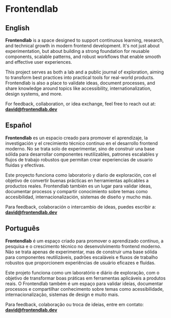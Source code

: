 # Frontendlab


## English

**Frontendlab** is a space designed to support continuous learning, research, and technical growth in modern frontend development. It's not just about experimentation, but about building a strong foundation for reusable components, scalable patterns, and robust workflows that enable smooth and effective user experiences.

This project serves as both a lab and a public journal of exploration, aiming to transform best practices into practical tools for real-world products. Frontendlab is also a place to validate ideas, document processes, and share knowledge around topics like accessibility, internationalization, design systems, and more.

For feedback, collaboration, or idea exchange, feel free to reach out at: **david@frontendlab.dev**



## Español

**Frontendlab** es un espacio creado para promover el aprendizaje, la investigación y el crecimiento técnico continuo en el desarrollo frontend moderno. No se trata solo de experimentar, sino de construir una base sólida para desarrollar componentes reutilizables, patrones escalables y flujos de trabajo robustos que permitan crear experiencias de usuario fluidas y efectivas.

Este proyecto funciona como laboratorio y diario de exploración, con el objetivo de convertir buenas prácticas en herramientas aplicables a productos reales. Frontendlab también es un lugar para validar ideas, documentar procesos y compartir conocimiento sobre temas como accesibilidad, internacionalización, sistemas de diseño y mucho más.

Para feedback, colaboración o intercambio de ideas, puedes escribir a: **david@frontendlab.dev**




## Português

**Frontendlab** é um espaço criado para promover o aprendizado contínuo, a pesquisa e o crescimento técnico no desenvolvimento frontend moderno. Não se trata apenas de experimentar, mas de construir uma base sólida para componentes reutilizáveis, padrões escaláveis e fluxos de trabalho robustos que proporcionem experiências de usuário eficazes e fluídas.

Este projeto funciona como um laboratório e diário de exploração, com o objetivo de transformar boas práticas em ferramentas aplicáveis a produtos reais. O Frontendlab também é um espaço para validar ideias, documentar processos e compartilhar conhecimento sobre temas como acessibilidade, internacionalização, sistemas de design e muito mais.

Para feedback, colaboração ou troca de ideias, entre em contato: **david@frontendlab.dev**